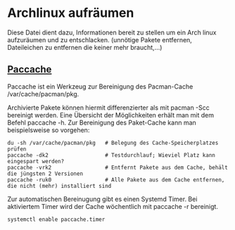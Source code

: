 # Archlinux aufräumen
Diese Datei dient dazu, Informationen bereit zu stellen um ein Arch linux aufzuräumen und zu entschlacken.
(unnötige Pakete entfernen, Dateileichen zu entfernen die keiner mehr braucht,...)

## [Paccache](https://wiki.archlinux.de/title/Pacman#Paccache)
Paccache ist ein Werkzeug zur Bereinigung des Pacman-Cache /var/cache/pacman/pkg.

Archivierte Pakete können hiermit differenzierter als mit pacman -Scc bereinigt werden. Eine Übersicht der Möglichkeiten erhält man mit dem Befehl paccache -h. Zur Bereinigung des Paket-Cache kann man beispielsweise so vorgehen:

    du -sh /var/cache/pacman/pkg   # Belegung des Cache-Speicherplatzes prüfen
    paccache -dk2                  # Testdurchlauf; Wieviel Platz kann eingespart werden?
    paccache -vrk2                 # Entfernt Pakete aus dem Cache, behält die jüngsten 2 Versionen
    paccache -ruk0                 # Alle Pakete aus dem Cache entfernen, die nicht (mehr) installiert sind
Zur automatischen Bereinugung gibt es einen Systemd Timer. Bei aktiviertem Timer wird der Cache wöchentlich mit paccache -r bereinigt.

    systemctl enable paccache.timer
